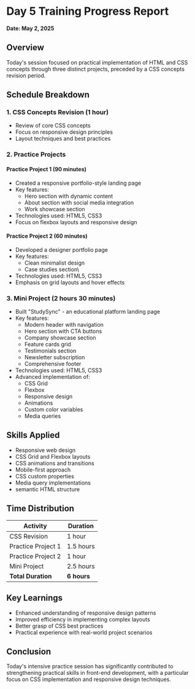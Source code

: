 # Day 5 Training Progress Report
**Date: May 2, 2025**

## Overview
Today's session focused on practical implementation of HTML and CSS concepts through three distinct projects, preceded by a CSS concepts revision period.

## Schedule Breakdown

### 1. CSS Concepts Revision (1 hour)
- Review of core CSS concepts
- Focus on responsive design principles
- Layout techniques and best practices

### 2. Practice Projects

#### Practice Project 1 (90 minutes)
- Created a responsive portfolio-style landing page
- Key features:
  - Hero section with dynamic content 
  - About section with social media integration
  - Work showcase section
- Technologies used: HTML5, CSS3
- Focus on flexbox layouts and responsive design

#### Practice Project 2 (60 minutes)
- Developed a designer portfolio page
- Key features:
  - Clean minimalist design
  - Case studies section\
- Technologies used: HTML5, CSS3
- Emphasis on grid layouts and hover effects

### 3. Mini Project (2 hours 30 minutes)
- Built "StudySync" - an educational platform landing page
- Key features:
  - Modern header with navigation
  - Hero section with CTA buttons
  - Company showcase section
  - Feature cards grid
  - Testimonials section
  - Newsletter subscription
  - Comprehensive footer
- Technologies used: HTML5, CSS3
- Advanced implementation of:
  - CSS Grid
  - Flexbox
  - Responsive design
  - Animations
  - Custom color variables
  - Media queries

## Skills Applied
- Responsive web design
- CSS Grid and Flexbox layouts
- CSS animations and transitions
- Mobile-first approach
- CSS custom properties
- Media query implementations
- semantic HTML structure

## Time Distribution
| Activity | Duration |
|----------|----------|
| CSS Revision | 1 hour |
| Practice Project 1 | 1.5 hours |
| Practice Project 2 | 1 hour |
| Mini Project | 2.5 hours |
| **Total Duration** | **6 hours** |

## Key Learnings
- Enhanced understanding of responsive design patterns
- Improved efficiency in implementing complex layouts
- Better grasp of CSS best practices
- Practical experience with real-world project scenarios

## Conclusion
Today's intensive practice session has significantly contributed to strengthening practical skills in front-end development, with a particular focus on CSS implementation and responsive design techniques.